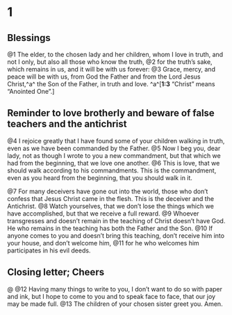 # 1 
## Blessings
@1 The elder, to the chosen lady and her children, whom I love in truth, and not I only, but also all those who know the truth, 
@2 for the truth’s sake, which remains in us, and it will be with us forever: 
@3 Grace, mercy, and peace will be with us, from God the Father and from the Lord Jesus Christ,^a^ the Son of the Father, in truth and love. 
^a^[**1:3** “Christ” means “Anointed One”.]

## Reminder to love brotherly and beware of false teachers and the antichrist

@4 I rejoice greatly that I have found some of your children walking in truth, even as we have been commanded by the Father. 
@5 Now I beg you, dear lady, not as though I wrote to you a new commandment, but that which we had from the beginning, that we love one another. 
@6 This is love, that we should walk according to his commandments. This is the commandment, even as you heard from the beginning, that you should walk in it. 

@7 For many deceivers have gone out into the world, those who don’t confess that Jesus Christ came in the flesh. This is the deceiver and the Antichrist. 
@8 Watch yourselves, that we don’t lose the things which we have accomplished, but that we receive a full reward. 
@9 Whoever transgresses and doesn’t remain in the teaching of Christ doesn’t have God. He who remains in the teaching has both the Father and the Son. 
@10 If anyone comes to you and doesn’t bring this teaching, don’t receive him into your house, and don’t welcome him, 
@11 for he who welcomes him participates in his evil deeds.

## Closing letter; Cheers

@
@12 Having many things to write to you, I don’t want to do so with paper and ink, but I hope to come to you and to speak face to face, that our joy may be made full. 
@13 The children of your chosen sister greet you. Amen. 